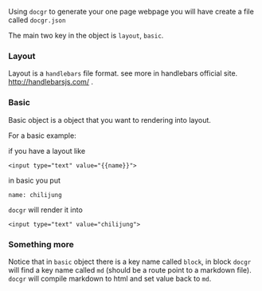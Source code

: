 Using `docgr` to generate your one page webpage you will have create a file called `docgr.json`

The main two key in the object is `layout`, `basic`.

### Layout

Layout is a `handlebars` file format. see more in handlebars official site. http://handlebarsjs.com/ . 


### Basic

Basic object is a object that you want to rendering into layout. 


For a basic example:

if you have a layout like

```
<input type="text" value="{{name}}">
```

in basic you put

```
name: chilijung
```

`docgr` will render it into 

```
<input type="text" value="chilijung">
```

### Something more

Notice that in `basic` object there is a key name called `block`, in block `docgr` will find a key name called `md` (should be a route point to a markdown file). `docgr` will compile markdown to html and set value back to `md`.
